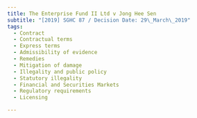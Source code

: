 ```yaml
---
title: The Enterprise Fund II Ltd v Jong Hee Sen
subtitle: "[2019] SGHC 87 / Decision Date: 29\_March\_2019"
tags:
  - Contract
  - Contractual terms
  - Express terms
  - Admissibility of evidence
  - Remedies
  - Mitigation of damage
  - Illegality and public policy
  - Statutory illegality
  - Financial and Securities Markets
  - Regulatory requirements
  - Licensing

---
```

